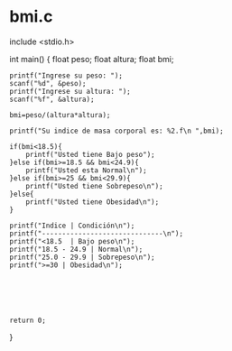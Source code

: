 # bmi.c
include <stdio.h>

int main() {
	float peso;
	float altura;
	float bmi;
	
	printf("Ingrese su peso: ");
	scanf("%d", &peso);
	printf("Ingrese su altura: ");
	scanf("%f", &altura);
	
	bmi=peso/(altura*altura);
	
	printf("Su indice de masa corporal es: %2.f\n ",bmi);
	
	if(bmi<18.5){
		printf("Usted tiene Bajo peso");
	}else if(bmi>=18.5 && bmi<24.9){
		printf("Usted esta Normal\n");
	}else if(bmi>=25 && bmi<29.9){
		printf("Usted tiene Sobrepeso\n");
	}else{
		printf("Usted tiene Obesidad\n");
	}
	
	printf("Indice | Condición\n");
	printf("------------------------------\n");
	printf("<18.5  | Bajo peso\n");
	printf("18.5 - 24.9 | Normal\n");
	printf("25.0 - 29.9 | Sobrepeso\n");
	printf(">=30 | Obesidad\n");
	
	
	
	

	
	return 0;
}
